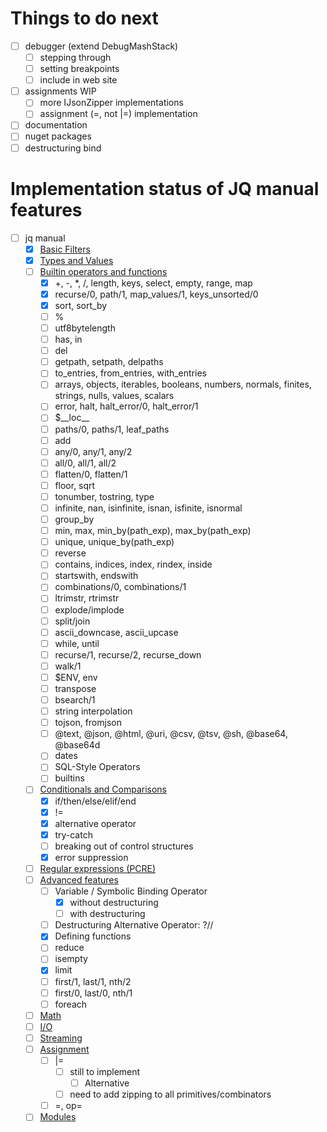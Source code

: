 # Things to do next

- [ ] debugger (extend DebugMashStack)
  - [ ] stepping through
  - [ ] setting breakpoints
  - [ ] include in web site
- [ ] assignments WIP
  - [ ] more IJsonZipper implementations
  - [ ] assignment (=, not |=) implementation
- [ ] documentation
- [ ] nuget packages
- [ ] destructuring bind

# Implementation status of JQ manual features

- [ ] jq manual
  - [x] [Basic Filters](https://stedolan.github.io/jq/manual/#Basicfilters)
  - [x] [Types and Values](https://stedolan.github.io/jq/manual/#TypesandValues)
  - [ ] [Builtin operators and functions](https://stedolan.github.io/jq/manual/#Builtinoperatorsandfunctions)
    - [x] +, -, *, /, length, keys, select, empty, range, map
    - [x] recurse/0, path/1, map_values/1, keys_unsorted/0
    - [x] sort, sort_by
    - [ ] %
    - [ ] utf8bytelength
    - [ ] has, in
    - [ ] del
    - [ ] getpath, setpath, delpaths
    - [ ] to_entries, from_entries, with_entries
    - [ ] arrays, objects, iterables, booleans, numbers, normals, finites, strings, nulls, values, scalars 
    - [ ] error, halt, halt_error/0, halt_error/1
    - [ ] $\_\_loc\_\_
    - [ ] paths/0, paths/1, leaf_paths
    - [ ] add
    - [ ] any/0, any/1, any/2
    - [ ] all/0, all/1, all/2
    - [ ] flatten/0, flatten/1
    - [ ] floor, sqrt
    - [ ] tonumber, tostring, type
    - [ ] infinite, nan, isinfinite, isnan, isfinite, isnormal
    - [ ] group_by
    - [ ] min, max, min_by(path_exp), max_by(path_exp)
    - [ ] unique, unique_by(path_exp) 
    - [ ] reverse
    - [ ] contains, indices, index, rindex, inside
    - [ ] startswith, endswith
    - [ ] combinations/0, combinations/1
    - [ ] ltrimstr, rtrimstr
    - [ ] explode/implode
    - [ ] split/join
    - [ ] ascii_downcase, ascii_upcase
    - [ ] while, until
    - [ ] recurse/1, recurse/2, recurse_down
    - [ ] walk/1
    - [ ] $ENV, env
    - [ ] transpose
    - [ ] bsearch/1
    - [ ] string interpolation
    - [ ] tojson, fromjson
    - [ ] @text, @json, @html, @uri, @csv, @tsv, @sh, @base64, @base64d
    - [ ] dates
    - [ ] SQL-Style Operators
    - [ ] builtins
  - [ ] [Conditionals and Comparisons](https://stedolan.github.io/jq/manual/#ConditionalsandComparisons)
    - [x] if/then/else/elif/end
    - [x] !=
    - [x] alternative operator
    - [x] try-catch
    - [ ] breaking out of control structures
    - [x] error suppression
  - [ ] [Regular expressions (PCRE)](https://stedolan.github.io/jq/manual/#RegularexpressionsPCRE)
  - [ ] [Advanced features](https://stedolan.github.io/jq/manual/#Advancedfeatures)
    - [ ] Variable / Symbolic Binding Operator
      - [x] without destructuring
      - [ ] with destructuring
    - [ ] Destructuring Alternative Operator: ?//
    - [x] Defining functions
    - [ ] reduce
    - [ ] isempty
    - [x] limit
    - [ ] first/1, last/1, nth/2
    - [ ] first/0, last/0, nth/1
    - [ ] foreach
  - [ ] [Math](https://stedolan.github.io/jq/manual/#Math)
  - [ ] [I/O](https://stedolan.github.io/jq/manual/#IO)
  - [ ] [Streaming](https://stedolan.github.io/jq/manual/#Streaming)
  - [ ] [Assignment](https://stedolan.github.io/jq/manual/#Assignment)
    - [ ] |=
      - [ ] still to implement
        - [ ] Alternative
      - [ ] need to add zipping to all primitives/combinators
    - [ ] =, op=
  - [ ] [Modules](https://stedolan.github.io/jq/manual/#Modules)
